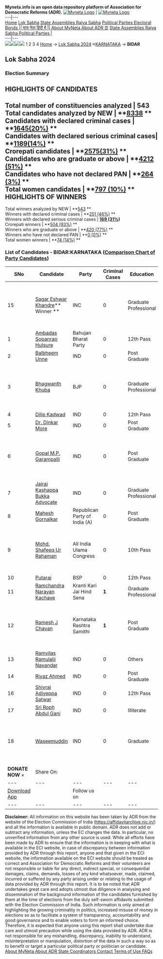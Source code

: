 **Myneta.info is an open data repository platform of Association for Democratic Reforms (ADR).**
[![Myneta Logo](https://www.myneta.info/lib/img/myneta-logo.png)](https://www.myneta.info/) | [![Myneta Logo](https://www.myneta.info/lib/img/adr-logo.png)](https://adrindia.org)  
---|---  
[Home](https://www.myneta.info/) [Lok Sabha](https://www.myneta.info/#ls "Lok Sabha") [ State Assemblies ](https://www.myneta.info/#sa "State Assemblies") [Rajya Sabha](https://www.myneta.info/#rs "Rajya Sabha") [Political Parties ](https://www.myneta.info/party "Political Parties") [ Electoral Bonds ](https://www.myneta.info/electoral_bonds "Electoral Bonds") [ || माय नेता हिंदी में || ](https://translate.google.co.in/translate?prev=hp&hl=en&js=y&u=www.myneta.info&sl=en&tl=hi&history_state0=) [ About MyNeta ](https://adrindia.org/content/about-myneta) [ About ADR ](https://adrindia.org/about-adr/who-we-are) [☰](javascript:void\(0\))
[ State Assemblies ](https://www.myneta.info/#sa "State Assemblies") [ Rajya Sabha ](https://www.myneta.info/#rs "Rajya Sabha") [ Political Parties ](https://www.myneta.info/party "Political Parties")
|   
---|---  
![](https://www.myneta.info/lib/img/banner/banner-1.png)![](https://www.myneta.info/lib/img/banner/banner-2.png)![](https://www.myneta.info/lib/img/banner/banner-3.png)![](https://www.myneta.info/lib/img/banner/banner-4.png)
1  2  3  4 
[Home](https://www.myneta.info/) → [Lok Sabha 2024](https://www.myneta.info/LokSabha2024/)→[KARNATAKA](https://www.myneta.info/LokSabha2024/index.php?action=show_constituencies&state_id=16) → **BIDAR**
### 
## Lok Sabha 2024
###  Election Summary 
HIGHLIGHTS OF CANDIDATES  
---  
Total number of constituencies analyzed |  543   
Total candidates analyzed by NEW | **[8338](https://www.myneta.info/LokSabha2024/index.php?action=summary&subAction=candidates_analyzed&sort=candidate#summary) **  
Candidates with declared criminal cases | **[1645(20%)](https://www.myneta.info/LokSabha2024/index.php?action=summary&subAction=crime&sort=candidate#summary) **  
Candidates with declared serious criminal cases| **[1189(14%)](https://www.myneta.info/LokSabha2024/index.php?action=summary&subAction=serious_crime&sort=candidate#summary) **  
Crorepati candidates | **[2575(31%)](https://www.myneta.info/LokSabha2024/index.php?action=summary&subAction=crorepati&sort=candidate#summary) **  
Candidates who are graduate or above | **[4212 (51%)](https://www.myneta.info/LokSabha2024/index.php?action=summary&subAction=education&sort=candidate#summary) **  
Candidates who have not declared PAN | **[264 (3%)](https://www.myneta.info/LokSabha2024/index.php?action=summary&subAction=without_pan&sort=candidate#summary) **  
Total women candidates | **[797 (10%)](https://www.myneta.info/LokSabha2024/index.php?action=summary&subAction=women_candidate&sort=candidate#summary) **  
HIGHLIGHTS OF WINNERS  
---  
Total winners analyzed by NEW | **[543](https://www.myneta.info/LokSabha2024/index.php?action=summary&subAction=winner_analyzed&sort=candidate#summary) **  
Winners with declared criminal cases | **[251 (46%)](https://www.myneta.info/LokSabha2024/index.php?action=summary&subAction=winner_crime&sort=candidate#summary) **  
Winners with declared serious criminal cases | **[169 (31%)](https://www.myneta.info/LokSabha2024/index.php?action=summary&subAction=winner_serious_crime&sort=candidate#summary)**  
Crorepati winners | **[504 (93%)](https://www.myneta.info/LokSabha2024/index.php?action=summary&subAction=winner_crorepati&sort=candidate#summary) **  
Winners who are graduate or above | **[420 (77%)](https://www.myneta.info/LokSabha2024/index.php?action=summary&subAction=winner_education&sort=candidate#summary) **  
Winners who have not declared PAN | **[0 (0%)](https://www.myneta.info/LokSabha2024/index.php?action=summary&subAction=winner_without_pan&sort=candidate#summary) **  
Total women winners | **[74 (14%)](https://www.myneta.info/LokSabha2024/index.php?action=summary&subAction=winner_women&sort=candidate#summary) **  
### List of Candidates - BIDAR:KARNATAKA ([Comparison Chart of Party Candidates](https://www.myneta.info/LokSabha2024/comparisonchart.php?constituency_id=196))
SNo | Candidate| Party| Criminal Cases| Education| Age| Total Assets| Liabilities  
---|---|---|---|---|---|---|---  
15  | [Sagar Eshwar Khandre](https://www.myneta.info/LokSabha2024/candidate.php?candidate_id=3793)** Winner ** | INC | 0 | Graduate Professional| 26 | ![](https://myneta.info/image_v2.php?myneta_folder=LokSabha2024&candidate_id=3793&col=ta) | ![](https://myneta.info/image_v2.php?myneta_folder=LokSabha2024&candidate_id=3793&col=lia)  
1  | [Ambadas Sopanrao Hulsure](https://www.myneta.info/LokSabha2024/candidate.php?candidate_id=3966) | Bahujan Bharat Party | 0 | 12th Pass| 35 | Rs 13,58,862 ~ 13 Lacs+ | Rs 0 ~   
2  | [Balbheem Unne](https://www.myneta.info/LokSabha2024/candidate.php?candidate_id=3896) | IND | 0 | Post Graduate| 54 | Rs 1,79,28,472 ~ 1 Crore+ | Rs 9,13,681 ~ 9 Lacs+  
3  | [Bhagwanth Khuba](https://www.myneta.info/LokSabha2024/candidate.php?candidate_id=3435) | BJP | 0 | Graduate Professional| 57 | ![](https://myneta.info/image_v2.php?myneta_folder=LokSabha2024&candidate_id=3435&col=ta) | ![](https://myneta.info/image_v2.php?myneta_folder=LokSabha2024&candidate_id=3435&col=lia)  
4  | [Dilip Kadwad](https://www.myneta.info/LokSabha2024/candidate.php?candidate_id=3506) | IND | 0 | 12th Pass| 41 | Rs 6,28,507 ~ 6 Lacs+ | Rs 1,82,900 ~ 1 Lacs+  
5  | [Dr. Dinkar More](https://www.myneta.info/LokSabha2024/candidate.php?candidate_id=3892) | IND | 0 | Post Graduate| 72 | Rs 7,28,38,944 ~ 7 Crore+ | Rs 2,12,48,501 ~ 2 Crore+  
6  | [Gopal M.P. Garampalli](https://www.myneta.info/LokSabha2024/candidate.php?candidate_id=4404) | IND | 0 | Post Graduate| 28 | ![](https://myneta.info/image_v2.php?myneta_folder=LokSabha2024&candidate_id=4404&col=ta) | ![](https://myneta.info/image_v2.php?myneta_folder=LokSabha2024&candidate_id=4404&col=lia)  
7  | [Jairaj Kashappa Bukka Advocate](https://www.myneta.info/LokSabha2024/candidate.php?candidate_id=3790) | IND | 0 | Graduate Professional| 57 | Rs 1,15,00,000 ~ 1 Crore+ | Rs 2,00,000 ~ 2 Lacs+  
8  | [Mahesh Gornalkar](https://www.myneta.info/LokSabha2024/candidate.php?candidate_id=3967) | Republican Party of India (A) | 0 | Post Graduate| 36 | Rs 3,85,842 ~ 3 Lacs+ | Rs 0 ~   
9  | [Mohd. Shafeeq Ur Rahaman](https://www.myneta.info/LokSabha2024/candidate.php?candidate_id=3789) | All India Ulama Congress | 0 | 10th Pass| 59 | ![](https://myneta.info/image_v2.php?myneta_folder=LokSabha2024&candidate_id=3789&col=ta) | ![](https://myneta.info/image_v2.php?myneta_folder=LokSabha2024&candidate_id=3789&col=lia)  
10  | [Putaraj](https://www.myneta.info/LokSabha2024/candidate.php?candidate_id=3791) | BSP | 0 | 12th Pass| 39 | Rs 3,20,000 ~ 3 Lacs+ | Rs 0 ~   
11  | [Ramchandra Narayan Kachave](https://www.myneta.info/LokSabha2024/candidate.php?candidate_id=3792) | Kranti Kari Jai Hind Sena | **1** | Graduate Professional| 56 | Rs 1,08,40,000 ~ 1 Crore+ | Rs 0 ~   
12  | [Ramesh J Chavan](https://www.myneta.info/LokSabha2024/candidate.php?candidate_id=3504) | Karnataka Rashtra Samithi | **1** | Post Graduate| 30 | ![](https://myneta.info/image_v2.php?myneta_folder=LokSabha2024&candidate_id=3504&col=ta) | ![](https://myneta.info/image_v2.php?myneta_folder=LokSabha2024&candidate_id=3504&col=lia)  
13  | [Ramvilas Ramulalji Navandar](https://www.myneta.info/LokSabha2024/candidate.php?candidate_id=4403) | IND | 0 | Others| 54 | Rs 43,20,981 ~ 43 Lacs+ | Rs 0 ~   
14  | [Riyaz Ahmed](https://www.myneta.info/LokSabha2024/candidate.php?candidate_id=3505) | IND | 0 | Post Graduate| 35 | Rs 2,70,000 ~ 2 Lacs+ | Rs 0 ~   
16  | [Shivraj Adiveppa Satwar](https://www.myneta.info/LokSabha2024/candidate.php?candidate_id=4402) | IND | 0 | 12th Pass| 61 | Rs 21,86,176 ~ 21 Lacs+ | Rs 25,000 ~ 25 Thou+  
17  | [Sri Roph Abdul Gani](https://www.myneta.info/LokSabha2024/candidate.php?candidate_id=4014) | IND | 0 | Illiterate| 49 | Rs 16,97,692 ~ 16 Lacs+ | Rs 0 ~   
18  | [Waseemuddin](https://www.myneta.info/LokSabha2024/candidate.php?candidate_id=3795) | IND | 0 | Graduate| 44 | ![](https://myneta.info/image_v2.php?myneta_folder=LokSabha2024&candidate_id=3795&col=ta) | ![](https://myneta.info/image_v2.php?myneta_folder=LokSabha2024&candidate_id=3795&col=lia)  
|  **DONATE NOW** × |  Share On:  | [](https://api.whatsapp.com/send?text=https%3A%2F%2Fmyneta.info%2Fpunjab2022%2Findex.php%3Faction%3Dshow_constituencies%26state_id%3D19) | [](https://www.facebook.com/sharer/sharer.php?u=https%3A%2F%2Fmyneta.info%2Fpunjab2022%2Findex.php%3Faction%3Dshow_constituencies%26state_id%3D19) | [](https://twitter.com/share?url=https%3A%2F%2Fmyneta.info%2Fpunjab2022%2Findex.php%3Faction%3Dshow_constituencies%26state_id%3D19)  
---|---|---|---|---  
| [ Download App ](https://play.google.com/store/apps/details?id=com.webrosoft.myneta1&pcampaignid=pcampaignidMKT-Other-global-all-co-prtnr-py-PartBadge-Mar2515-1) | [](https://play.google.com/store/apps/details?id=com.webrosoft.myneta1&pcampaignid=pcampaignidMKT-Other-global-all-co-prtnr-py-PartBadge-Mar2515-1) |  Follow us on  | [](https://www.facebook.com/adrindia.org/) | [](https://twitter.com/adrspeaks) | [](https://groups.google.com/g/national-election-watch?hl=en&pli=1) | [](https://www.instagram.com/adrspeaks/) | [](https://www.youtube.com/user/adrspeaks) | [](https://sharechat.com/profile/adrspeaks)  
---|---|---|---|---|---|---|---|---  
**Disclaimer:** All information on this website has been taken by ADR from the website of the Election Commission of India (https://affidavitarchive.nic.in/) and all the information is available in public domain. ADR does not add or subtract any information, unless the EC changes the data. In particular, no unverified information from any other source is used. While all efforts have been made by ADR to ensure that the information is in keeping with what is available in the ECI website, in case of discrepancy between information provided by ADR through this report, anyone and that given in the ECI website, the information available on the ECI website should be treated as correct and Association for Democratic Reforms and their volunteers are not responsible or liable for any direct, indirect special, or consequential damages, claims, demands, losses of any kind whatsoever, made, claimed, incurred or suffered by any party arising under or relating to the usage of data provided by ADR through this report. It is to be noted that ADR undertakes great care and adopts utmost due diligence in analysing and dissemination of the background information of the candidates furnished by them at the time of elections from the duly self-sworn affidavits submitted with the Election Commission of India. Such information is only aimed at highlighting the growing criminality in politics, increased misuse of money in elections so as to facilitate a system of transparency, accountability and good governance and to enable voters to form an informed choice. Therefore, it is expected that anyone using this report shall undertake due care and utmost precaution while using the data provided by ADR. ADR is not responsible for any mishandling, discrepancy, inability to understand, misinterpretation or manipulation, distortion of the data in such a way so as to benefit or target a particular political party or politician or candidate. 
[ About MyNeta ](https://adrindia.org/content/about-myneta) [ About ADR ](https://adrindia.org/about-adr/who-we-are) [ State Coordinators ](https://adrindia.org/about-adr/state-coordinators) [ Contact ](https://adrindia.org/contact-us) [ Terms of Use ](https://adrindia.org/content/adr-terms-use) [ FAQs ](https://adrindia.org/content/faqs)
